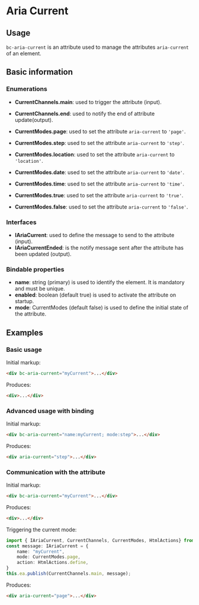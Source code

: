 # Aria Current

## Usage

`bc-aria-current` is an attribute used to manage the attributes `aria-current` of an element.

## Basic information

### Enumerations

- **CurrentChannels.main**: used to trigger the attribute (input).
- **CurrentChannels.end**: used to notify the end of attribute update(output).

- **CurrentModes.page**: used to set the attribute `aria-current` to `'page'`.
- **CurrentModes.step**: used to set the attribute `aria-current` to `'step'`.
- **CurrentModes.location**: used to set the attribute `aria-current` to `'location'`.
- **CurrentModes.date**: used to set the attribute `aria-current` to `'date'`.
- **CurrentModes.time**: used to set the attribute `aria-current` to `'time'`.
- **CurrentModes.true**: used to set the attribute `aria-current` to `'true'`.
- **CurrentModes.false**: used to set the attribute `aria-current` to `'false'`.

### Interfaces

- **IAriaCurrent**: used to define the message to send to the attribute (input).
- **IAriaCurrentEnded**: is the notify message sent after the attribute has been updated  (output).

### Bindable properties

- **name**: string (primary) is used to identify the element. It is mandatory and must be unique.
- **enabled**: boolean (default true) is used to activate the attribute on startup.
- **mode**: CurrentModes (default false) is used to define the initial state of the attribute.

## Examples

### Basic usage

Initial markup:

```html
<div bc-aria-current="myCurrent">...</div>
```

Produces:

```html
<div>...</div>
```

### Advanced usage with binding

Initial markup:

```html
<div bc-aria-current="name:myCurrent; mode:step">...</div>
```

Produces:

```html
<div aria-current="step">...</div>
```

### Communication with the attribute

Initial markup:

```html
<div bc-aria-current="myCurrent">...</div>
```

Produces:

```html
<div>...</div>
```

Triggering the current mode:

```typescript
import { IAriaCurrent, CurrentChannels, CurrentModes, HtmlActions} from "@blackcube/aurelia2-rgaa";
const message: IAriaCurrent = {
    name: "myCurrent",
    mode: CurrentModes.page,
    action: HtmlActions.define,
}
this.ea.publish(CurrentChannels.main, message);
```

Produces:

```html
<div aria-current="page">...</div>
```